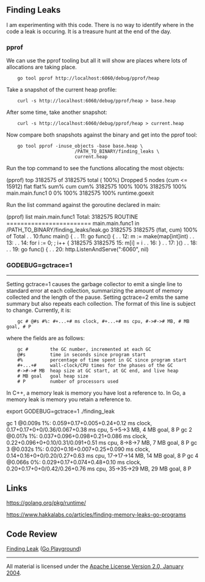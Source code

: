 ## Finding Leaks

I am experimenting with this code. There is no way to identify where in the
code a leak is occuring. It is a treasure hunt at the end of the day.

### pprof

We can use the pprof tooling but all it will show are places where lots of
allocations are taking place.

		go tool pprof http://localhost:6060/debug/pprof/heap

Take a snapshot of the current heap profile:

		curl -s http://localhost:6060/debug/pprof/heap > base.heap

After some time, take another snapshot:

		curl -s http://localhost:6060/debug/pprof/heap > current.heap

Now compare both snapshots against the binary and get into the pprof tool:

		go tool pprof -inuse_objects -base base.heap \
                             /PATH_TO_BINARY/finding_leaks \
                             current.heap

Run the top command to see the functions allocating the most objects:

  (pprof) top
  3182575 of 3182575 total (  100%)
  Dropped 5 nodes (cum <= 15912)
        flat  flat%   sum%        cum   cum%
     3182575   100%   100%    3182575   100%  main.main.func1
           0     0%   100%    3182575   100%  runtime.goexit

Run the list command against the goroutine declared in main:

  (pprof) list main.main.func1
  Total: 3182575
  ROUTINE ======================== main.main.func1 in /PATH_TO_BINARY/finding_leaks/leak.go
     3182575    3182575 (flat, cum)   100% of Total
           .          .     10:func main() {
           .          .     11:	go func() {
           .          .     12:		m := make(map[int]int)
           .          .     13:
           .          .     14:		for i := 0; ; i++ {
     3182575    3182575     15:			m[i] = i
           .          .     16:		}
           .          .     17:	}()
           .          .     18:
           .          .     19:	go func() {
           .          .     20:		http.ListenAndServe(":6060", nil)

### GODEBUG=gctrace=1
-----------------------------------------------------------------------------
Setting gctrace=1 causes the garbage collector to emit a single line
to standard error at each collection, summarizing the amount of memory collected
and the length of the pause. Setting gctrace=2 emits the same summary but also
repeats each collection. The format of this line is subject to change.
Currently, it is:

		gc # @#s #%: #+...+# ms clock, #+...+# ms cpu, #->#-># MB, # MB goal, # P

where the fields are as follows:

		gc #        the GC number, incremented at each GC
		@#s         time in seconds since program start
		#%          percentage of time spent in GC since program start
		#+...+#     wall-clock/CPU times for the phases of the GC
		#->#-># MB  heap size at GC start, at GC end, and live heap
		# MB goal   goal heap size
		# P         number of processors used

In C++, a memory leak is memory you have lost a reference to.
In Go, a memory leak is memory you retain a reference to.

  export GODEBUG=gctrace=1
  ./finding_leak

  gc 1 @0.009s 1%: 0.059+0.17+0.005+0.24+0.12 ms clock, 0.17+0.17+0+0/0.36/0.067+0.38 ms cpu, 5->5->3 MB, 4 MB goal, 8 P
  gc 2 @0.017s 1%: 0.037+0.096+0.098+0.21+0.086 ms clock, 0.22+0.096+0+0.10/0.31/0.091+0.51 ms cpu, 8->8->7 MB, 7 MB goal, 8 P
  gc 3 @0.032s 1%: 0.020+0.16+0.007+0.25+0.090 ms clock, 0.14+0.16+0+0/0.20/0.27+0.63 ms cpu, 17->17->14 MB, 14 MB goal, 8 P
  gc 4 @0.066s 0%: 0.029+0.17+0.074+0.48+0.10 ms clock, 0.20+0.17+0+0/0.42/0.26+0.76 ms cpu, 35->35->29 MB, 29 MB goal, 8 P

## Links

https://golang.org/pkg/runtime/

https://www.hakkalabs.co/articles/finding-memory-leaks-go-programs

## Code Review

[Finding Leak](leak.go) ([Go Playground](https://play.golang.org/p/_CbgE89cyO))
___
All material is licensed under the [Apache License Version 2.0, January 2004](http://www.apache.org/licenses/LICENSE-2.0).
